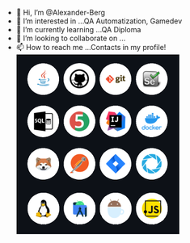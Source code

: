 - 👋 Hi, I’m @Alexander-Berg
- 👀 I’m interested in ...QA Automatization, Gamedev
- 🌱 I’m currently learning ...QA Diploma
- 💞️ I’m looking to collaborate on ...
- 📫 How to reach me ...Contacts in my profile!                                               
![FFF](https://github.com/Alexander-Berg/Alexander-Berg/blob/acb723260fb04849ddb2708fbced2dd2b26cbd3e/source/FFF.png)



<!---
Alexander-Berg/Alexander-Berg is a ✨ special ✨ repository because its `README.md` (this file) appears on your GitHub profile.
You can click the Preview link to take a look at your changes.
--->
